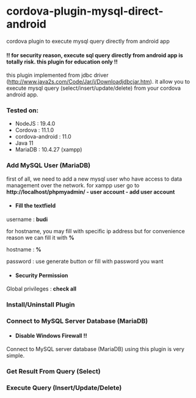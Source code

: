 # cordova-plugin-mysql-direct-android
cordova plugin to execute mysql query directly from android app 

#### !! for security reason, execute sql query directly from android app is totally risk. this plugin for education only !!

this plugin implemented from jdbc driver (http://www.java2s.com/Code/Jar/j/Downloadjdbcjar.htm). it allow you to execute mysql query (select/insert/update/delete) from your cordova android app. 

### Tested on:

- NodeJS  	      : 19.4.0
- Cordova 	      : 11.1.0
- cordova-android : 11.0 
- Java 11  
- MariaDB : 10.4.27 (xampp)

### Add MySQL User (MariaDB)

first of all, we need to add a new mysql user who have access to data management over the network. for xampp user go to **http://localhost/phpmyadmin/ - user account - add user account**

- #### Fill the textfield

username : **budi**

for hostname, you may fill with specific ip address but for convenience reason we can fill it with **%**

hostname : **%**

password : use generate button or fill with password you want 

- #### Security Permission

Global privileges : **check all** 


### Install/Uninstall Plugin



### Connect to MySQL Server Database (MariaDB)

- #### Disable Windows Firewall !!

Connect to MySQL server database (MariaDB) using this plugin is very simple. 

### Get Result From Query (Select)


### Execute Query (Insert/Update/Delete)


